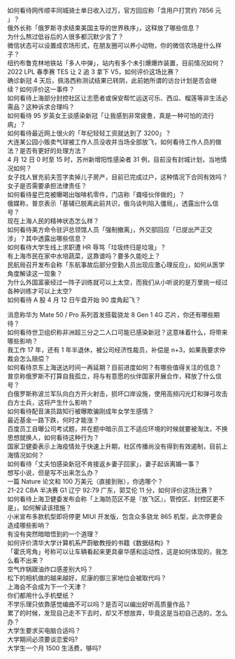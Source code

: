 如何看待网传顺丰同城骑士单日收入过万，官方回应称「含用户打赏约 7856 元 」？  
俄外长称「俄罗斯寻求结束美国主导的世界秩序」，这释放了哪些信息？  
为什么熬过低谷后的人很多都沉默少言了？  
微信状态可以设置成农场形式，在朋友圈可以养小动物，你的微信农场是什么样子？  
纽约布鲁克林地铁站「多人中弹」，站内有多个未引爆爆炸装置，目前情况如何？  
2022 LPL 春季赛 TES 让 2 追 3 拿下 V5，如何评价这场比赛？  
确诊新冠 4 天后，佩洛西称测试结果已转阴，此前她所谓的访台计划是否会继续？如何评价这一事件？  
如何看待上海部分封控社区让志愿者或保安帮忙运送可乐、西瓜、榴莲等非生活必需品？这种诉求合理吗？  
如何看待 95 岁英女王谈感染新冠「让我感到非常疲惫，真是一种可怕的流行病」？  
如何看待最近网上很火的「年纪轻轻工资就达到了 3200」？  
大连某公园小贩卖气球被工作人员没收并当场全部放飞，如何看待工作人员的做法？是否有更好的处理方法？  
4 月 12 日 0 时至 15 时，苏州新增阳性感染者 31 例，目前没有封城计划，当地情况如何？  
女子找人冒充前夫签字卖掉儿子房产，目前已完成过户，这种情况下合同有效吗？女子是否需要承担法律责任？  
如何看待星巴克被曝喝出咖啡机零件，门店称「聋哑伙伴做的」？  
俄媒称，普京表示「基辅已脱离此前共识，俄乌谈判陷入僵局」，透露出什么信号？  
现在上海人民的精神状态怎么样？  
如何看待美方命令驻沪总领馆人员「强制撤离」，外交部回应「已提出严正交涉」？其中透露出哪些信息？  
如何看待大学生线上求职遭 HR 辱骂「垃圾终归是垃圾」？  
有上海市民在家中水培蔬菜，这靠谱吗？要多久能吃上？  
民航局召开发布会称「东航事故后部分空勤人员出现应激心理反应」，如何从医学角度解读这一现象？  
为什么外国富豪经过一阵子训练就可以上太空，而我们从小听说的是万里挑一经过各种训练才可以上太空?  
如何看待 A 股 4 月 12 日午盘开始 90 度角起飞？
  
消息称华为 Mate 50 / Pro 系列首发搭载骁龙 8 Gen 1 4G 芯片，你还有哪些期待？  
如何看待世卫组织称非洲超三分之二人口可能已感染新冠？这意味着什么，将带来哪些影响？  
我工作 17 年，还有 1 年半退休，被公司经济性裁员，补偿是 n+3，如果我要求仲裁会怎么赔偿？  
如何看待京东上海送达时间一再延期？目前进度如何？有哪些值得关注的信息？  
普京称俄罗斯不打算自我孤立，将与有意愿的伙伴国家开展合作，释放了什么信号？  
白俄罗斯称波兰军队向白方开火射击，损坏口岸设施，使用高频闪光灯和弹弓攻击白方士兵，这将产生什么影响？  
如何看待配音演员路知行被曝欺骗刚成年女学生感情？  
最近基金一路下跌，何时才能涨？  
百度员工自曝公司考试题，并在题中暗示员工不适应环境的时候就要被淘汰，不换思想就换人，如何看待这种行为？  
国家卫健委表示上海疫情处于快速上升期，社区传播尚没有得到有效遏制，目前上海情况如何？  
如何看待「丈夫怕感染新冠不肯接返乡妻子回家」，妻子起诉离婚一事？  
想写小说，但是写不出来怎么办？  
一篇 Nature 论文和 100 万美元（直接到账），你选哪个？  
21-22 CBA 半决赛 G1 辽宁 92:79 广东，郭艾伦 11 分，如何评价这场比赛？  
如何看待上海卫健委发布会称「上海防范区不是『放飞区』，管控区、封控区更不是」，如何解读该措施？  
小米宣布多款机型即将停更 MIUI 开发版，包含众多骁龙 865 机型，此次停更会造成哪些影响？  
有没有突然暗暗悟到的一个道理？  
如何评价清华大学计算机系严蔚敏教授的书籍《数据结构》?  
「霍氏弯角」号称可以让车辆看起来更具豪华感和运动性，这是如何体现的，我怎么看不出来？  
空气炸锅跟油炸口感差别大吗？  
松下的相机做的越来越好，尼康的御三家地位会被取代吗？  
上海会不会成为下一个天津？  
你们都用什么手机壁纸？  
不学乐理只依靠感觉编曲不可以吗？是否可以编出好听高质量作品？  
累了的时候，发现自己走不下去时，却又不想放弃，毕竟这是当初自己选的，怎么办？  
大学生要求买电脑合适吗？  
大学期间必须要谈恋爱吗?  
大学生一个月 1500 生活费，够吗?  

